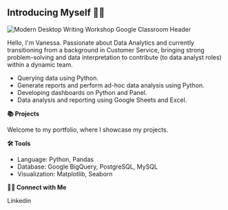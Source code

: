## Introducing Myself 👋🏼

![Modern Desktop Writing Workshop Google Classroom Header ](https://github.com/user-attachments/assets/2ab4782c-6676-4be1-bb73-a67272c6cd03)

Hello, I'm Vanessa. Passionate about Data Analytics and currently transitioning from a background in Customer Service, bringing strong problem-solving and data interpretation to contribute (to data analyst roles) within a dynamic team.

* Querying data using Python.
* Generate reports and perform ad-hoc data analysis using Python.
* Developing dashboards on Python and Panel.
* Data analysis and reporting using Google Sheets and Excel.

**📚 Projects**

Welcome to my portfolio, where I showcase my projects.



**🛠️ Tools**

* Language: Python, Pandas
* Database: Google BigQuery, PostgreSQL, MySQL
* Visualization: Matplotlib, Seaborn


**👋🏻 Connect with Me**

Linkedin
